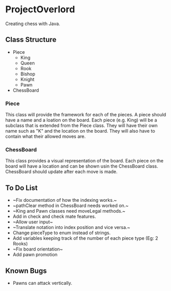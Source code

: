 # ProjectOverlord
Creating chess with Java.

## Class Structure

* Piece
  * King
  * Queen
  * Rook
  * Bishop
  * Knight
  * Pawn
* ChessBoard

### Piece
This class will provide the framework for each of the pieces. A piece should have a name and a loation on the board. Each piece (e.g. King) will be a subclass that is extended from the Piece class. They will have their own name such as "K" and the location on the board. They will also have to contain what their allowed moves are.

### ChessBoard
This class provides a visual representation of the board. Each piece on the board will have a location and can be shown usin the ChessBoard class. ChessBoard should update after each move is made.

## To Do List
* ~Fix documentation of how the indexing works.~
* ~pathClear method in ChessBoard needs worked on.~
* ~King and Pawn classes need moveLegal methods.~
* Add in check and check mate features.
* ~Allow user input~
* ~Translate notation into index position and vice versa.~
* Change pieceType to enum instead of strings.
* Add variables keeping track of the number of each piece type (Eg: 2 Rooks)
* ~Fix board orientation~
* Add pawn promotion

## Known Bugs
* Pawns can attack vertically.
